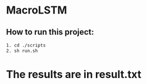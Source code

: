 # MacroLSTM

## How to run this project:
```bash
1. cd ./scripts
2. sh run.sh
```
# The results are in result.txt